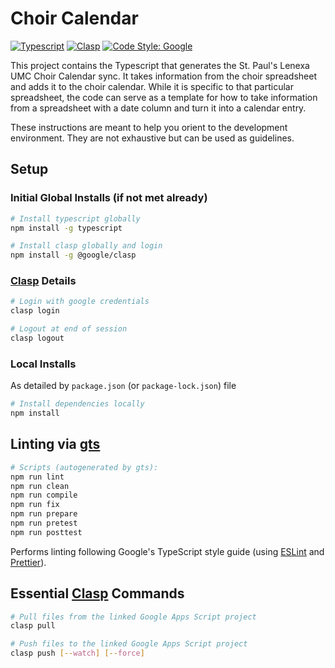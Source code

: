 # Choir Calendar
[![Typescript](https://img.shields.io/badge/</>-typescript-4285f4)](https://www.typescriptlang.org/)
[![Clasp](https://img.shields.io/badge/built%20with-clasp-4285f4.svg)](https://github.com/google/clasp)
[![Code Style: Google](https://img.shields.io/badge/code%20style-google-blueviolet.svg)](https://github.com/google/gts)

This project contains the Typescript that generates the St. Paul's Lenexa UMC Choir Calendar sync. It takes information
from the choir spreadsheet and adds it to the choir calendar. While it is specific to that particular spreadsheet, the
code can serve as a template for how to take information from a spreadsheet with a date column and turn it into a 
calendar entry.

These instructions are meant to help you orient to the development environment.
They are not exhaustive but can be used as guidelines.

## Setup

### Initial Global Installs (if not met already)
```sh
# Install typescript globally
npm install -g typescript

# Install clasp globally and login
npm install -g @google/clasp
```

### [Clasp](https://github.com/google/clasp) Details
```sh
# Login with google credentials
clasp login

# Logout at end of session
clasp logout
```

### Local Installs
As detailed by `package.json` (or `package-lock.json`) file
```sh
# Install dependencies locally
npm install
```

## Linting via [gts](https://github.com/google/gts)
```sh
# Scripts (autogenerated by gts):
npm run lint
npm run clean
npm run compile
npm run fix
npm run prepare
npm run pretest
npm run posttest
```
Performs linting following Google's TypeScript style guide (using [ESLint](https://eslint.org/) and [Prettier](https://prettier.io/)).  

## Essential [Clasp](https://github.com/google/clasp) Commands
```sh
# Pull files from the linked Google Apps Script project
clasp pull

# Push files to the linked Google Apps Script project
clasp push [--watch] [--force]
```
